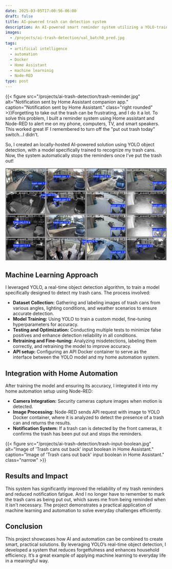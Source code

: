 ```yaml
---
date: 2025-03-05T17:00:56-06:00
draft: false
title: AI-powered trash can detection system
description: An AI-powered smart reminder system utilizing a YOLO-trained object detection model to identify trash cans in security camera footage, allowing for intelligent reminders for taking out the trash that adjust to real-world conditions.
images:
  - /projects/ai-trash-detection/val_batch0_pred.jpg
tags:
  - artificial intelligence
  - automation
  - Docker
  - Home Assistant
  - machine learninig
  - Node-RED
type: post
---
```

{{< figure src="/projects/ai-trash-detection/trash-reminder.jpg" alt="Notification sent by Home Assistant companion app." caption="Notification sent by Home Assistant." class="right rounded" >}}Forgetting to take out the trash can be frustrating, and I do it a lot. To solve this problem, I built a reminder system using Home assistant and Node-RED to alert me on my phone, computers, TV, and smart speakers. This worked great IF I remembered to turn off the "put out trash today" switch...I didn't.

So, I created an locally-hosted AI-powered solution using YOLO object detection, with a model specifically trained to recognize my trash cans. Now, the system automatically stops the reminders once I’ve put the trash out!

![Alt text](val_batch0_pred.jpg)

## Machine Learning Approach

I leveraged YOLO, a real-time object detection algorithm, to train a model specifically designed to detect my trash cans. The process involved:

- **Dataset Collection:** Gathering and labeling images of trash cans from various angles, lighting conditions, and weather scenarios to ensure accurate detection.
- **Model Training:** Using YOLO to train a custom model, fine-tuning hyperparameters for accuracy.
- **Testing and Optimization:** Conducting multiple tests to minimize false positives and enhance detection reliability in all conditions.
- **Retraining and Fine-tuning:** Analyzing misdetections, labeling them correctly, and retraining the model to improve accuracy.
- **API setup:** Configuring an API Docker container to serve as the interface between the YOLO model and my home automation system.

## Integration with Home Automation

After training the model and ensuring its accuracy, I integrated it into my home automation setup using Node-RED:

- **Camera Integration:** Security cameras capture images when motion is detected.
- **Image Processing:** Node-RED sends API request with image to YOLO Docker container, where it is analyzed to detect the presence of a trash can and returns the results.
- **Notification System:** If a trash can is detected by the front cameras, it confirms the trash has been put out and stops the reminders.

{{< figure src="/projects/ai-trash-detection/trash-input-boolean.jpg" alt="Image of 'Trash cans out back' input boolean in Home Assistant." caption="Image of 'Trash cans out back' input boolean in Home Assistant." class="narrow" >}}

## Results and Impact

This system has significantly improved the reliability of my trash reminders and reduced notification fatigue. And I no longer have to remember to mark the trash cans as being put out, which saves me from being reminded when it isn't necessary. The project demonstrates a practical application of machine learning and automation to solve everyday challenges efficiently.

## Conclusion

This project showcases how AI and automation can be combined to create smart, practical solutions. By leveraging YOLO’s real-time object detection, I developed a system that reduces forgetfulness and enhances household efficiency. It’s a great example of applying machine learning to everyday life in a meaningful way.
